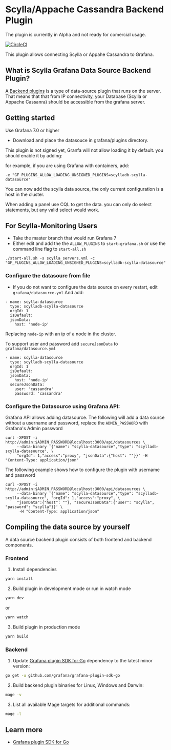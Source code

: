 # Scylla/Appache Cassandra Backend Plugin

The plugin is currently in Alpha and not ready for comercial usage.

[![CircleCI](https://circleci.com/gh/grafana/simple-datasource-backend/tree/master.svg?style=svg)](https://circleci.com/gh/grafana/simple-datasource-backend/tree/master)

This plugin allows connecting Scylla or Appahe Cassandra to Grafana.

## What is Scylla Grafana Data Source Backend Plugin?

A [Backend plugins](https://grafana.com/docs/grafana/latest/developers/plugins/backend/) is a type of data-source plugin that runs on the server.
That means that that from IP connectivity, your Database (Scylla or Appache Cassanra) should be accessible from the grafana server.


## Getting started
Use Grafana 7.0 or higher
* Download and place the datasouce in grafana/plugins directory.

This plugin is not signed yet, Granfa will not allow loading it by default. you should enable it by adding:

for example, if you are using Grafana with containers, add:
```
-e "GF_PLUGINS_ALLOW_LOADING_UNSIGNED_PLUGINS=scylladb-scylla-datasource"
```

You can now add the scylla data source, the only current configuration is a host in the cluster.

When adding a panel use CQL to get the data.
you can only do select statements, but any valid select would work.


## For Scylla-Monitoring Users
* Take the master branch that would run Grafana 7
* Either edit and add the the `ALLOW_PLUGINS` to `start-grafana.sh` or use the command line flag to `start-all.sh`
```
./start-all.sh -s scylla_servers.yml -c "GF_PLUGINS_ALLOW_LOADING_UNSIGNED_PLUGINS=scylladb-scylla-datasource"

```
### Configure the datasoure from file
* If you do not want to configure the data source on every restart, edit `grafana/datasource.yml`
And add:
```
- name: scylla-datasource
  type: scylladb-scylla-datasource
  orgId: 1
  isDefault:
  jsonData:
    host: 'node-ip'
```
Replacing `node-ip` with an ip of a node in the cluster.

To support user and password add `secureJsonData` to `grafana/datasource.yml`
```
- name: scylla-datasource
  type: scylladb-scylla-datasource
  orgId: 1
  isDefault:
  jsonData:
    host: 'node-ip'
  secureJsonData:
    user: 'cassandra'
    password: 'cassandra'
```

### Configure the Datasource using Grafana API:
Grafana API allows adding datasource.
The following will add a data source without a username and password, replace the `ADMIN_PASSWORD`
with Grafana's Admin password

```
curl -XPOST -i http://admin:$ADMIN_PASSWORD@localhost:3000/api/datasources \
     --data-binary '{"name": "scylla-datasource","type": "scylladb-scylla-datasource", \
     "orgId": 1,"access":"proxy", "jsonData":{"host": ""}}' -H "Content-Type: application/json"
```

The following example shows how to configure the plugin with username and password
```
curl -XPOST -i http://admin:$ADMIN_PASSWORD@localhost:3000/api/datasources \
     --data-binary '{"name": "scylla-datasource","type": "scylladb-scylla-datasource", "orgId": 1,"access":"proxy", \
     "jsonData":{"host": ""}, "secureJsonData":{"user": "scylla", "password": "scylla"}}' \
      -H "Content-Type: application/json"
```

## Compiling the data source by yourself
A data source backend plugin consists of both frontend and backend components.

### Frontend

1. Install dependencies
```BASH
yarn install
```

2. Build plugin in development mode or run in watch mode
```BASH
yarn dev
```
or
```BASH
yarn watch
```
3. Build plugin in production mode
```BASH
yarn build
```

### Backend

1. Update [Grafana plugin SDK for Go](https://grafana.com/docs/grafana/latest/developers/plugins/backend/grafana-plugin-sdk-for-go/) dependency to the latest minor version:

```bash
go get -u github.com/grafana/grafana-plugin-sdk-go
```

2. Build backend plugin binaries for Linux, Windows and Darwin:
```BASH
mage -v
```

3. List all available Mage targets for additional commands:
```BASH
mage -l
```

## Learn more

- [Grafana plugin SDK for Go](https://grafana.com/docs/grafana/latest/developers/plugins/backend/grafana-plugin-sdk-for-go/)
